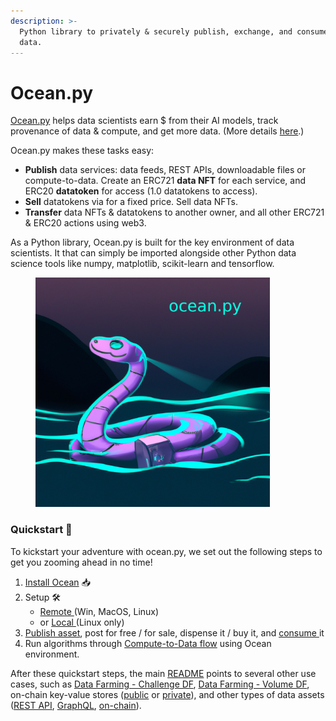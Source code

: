 ```yaml
---
description: >-
  Python library to privately & securely publish, exchange, and consume
  data.
---
```


# Ocean.py

[Ocean.py](https://github.com/oceanprotocol/ocean.py) helps data scientists earn $ from their AI models, track provenance of data & compute, and get more data. (More details [here](../../data-science/README.md).)

Ocean.py makes these tasks easy:

* **Publish** data services: data feeds, REST APIs, downloadable files or compute-to-data. Create an ERC721 **data NFT** for each service, and ERC20 **datatoken** for access (1.0 datatokens to access).
* **Sell** datatokens via for a fixed price. Sell data NFTs.
* **Transfer** data NFTs & datatokens to another owner, and all other ERC721 & ERC20 actions using web3.

As a Python library, Ocean.py is built for the key environment of data scientists. It that can simply be imported alongside other Python data science tools like numpy, matplotlib, scikit-learn and tensorflow.

<figure><img src="../../.gitbook/assets/components/ocean_py.png" alt="" width="375"></figure>

### Quickstart 🚀

To kickstart your adventure with ocean.py, we set out the following steps to get you zooming ahead in no time!

1. [Install Ocean](install.md) 📥
2. Setup 🛠️
   - [Remote ](remote-setup.md)(Win, MacOS, Linux)
   - or [Local ](local-setup.md)(Linux only)
3. [Publish asset](publish-flow.md), post for free / for sale, dispense it / buy it, and [consume ](consume-flow.md)it
4. Run algorithms through [Compute-to-Data flow](compute-flow.md) using Ocean environment.

After these quickstart steps, the main [README](https://github.com/oceanprotocol/ocean.py/blob/main/README.md) points to several other use cases, such as [Data Farming - Challenge DF](https://github.com/oceanprotocol/predict-eth), [Data Farming - Volume DF](https://github.com/oceanprotocol/ocean.py/blob/main/READMEs/df.md), on-chain key-value stores ([public](https://github.com/oceanprotocol/ocean.py/blob/main/READMEs/key-value-public.md) or [private](https://github.com/oceanprotocol/ocean.py/blob/main/READMEs/key-value-private.md)), and other types of data assets ([REST API](https://github.com/oceanprotocol/ocean.py/blob/main/READMEs/publish-flow-restapi.md), [GraphQL](https://github.com/oceanprotocol/ocean.py/blob/main/READMEs/publish-flow-graphql.md), [on-chain](https://github.com/oceanprotocol/ocean.py/blob/main/READMEs/publish-flow-onchain.md)).
